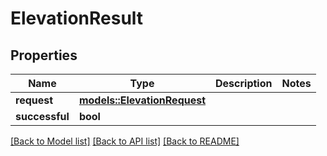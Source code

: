 # ElevationResult

## Properties

Name | Type | Description | Notes
------------ | ------------- | ------------- | -------------
**request** | [**models::ElevationRequest**](ElevationRequest.md) |  | 
**successful** | **bool** |  | 

[[Back to Model list]](../README.md#documentation-for-models) [[Back to API list]](../README.md#documentation-for-api-endpoints) [[Back to README]](../README.md)


